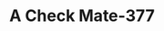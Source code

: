 ---
f_zip-code: 34243
f_state-code: FL
title: A Check Mate-377
f_phone: 941-758-3775
f_city-only: Sarasota
f_address: 6320 15Th Street East Sarasota
f_location-unique-id: '377'
slug: a-check-mate-377
updated-on: '2024-05-30T13:46:58.046Z'
created-on: '2024-05-30T13:36:59.803Z'
published-on: '2024-05-30T13:54:32.469Z'
f_city-state: cms/city/sarasota-fl.md
f_company: cms/company/a-check-mate.md
f_state: cms/state/florida.md
layout: '[payday-loan].html'
tags: payday-loan
---